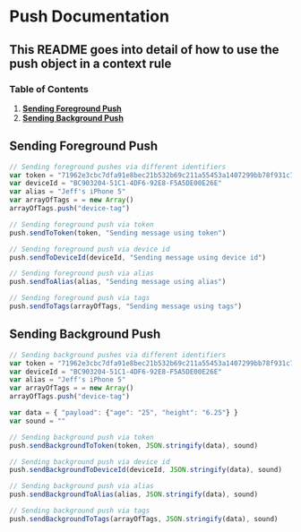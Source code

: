 # Push Documentation

## This README goes into detail of how to use the push object in a context rule

### Table of Contents

1. **[Sending Foreground Push](#sending-foreground-push)**
2. **[Sending Background Push](#sending-background-push)**

## Sending Foreground Push
```javascript
// Sending foreground pushes via different identifiers
var token = "71962e3cbc7dfa91e8bec21b532b69c211a55453a1407299bb78f931c7e8f7ec"
var deviceId = "BC903204-51C1-4DF6-92E8-F5A5DE00E26E"
var alias = "Jeff's iPhone 5"
var arrayOfTags = = new Array()
arrayOfTags.push("device-tag")

// Sending foreground push via token
push.sendToToken(token, "Sending message using token")

// Sending foreground push via device id
push.sendToDeviceId(deviceId, "Sending message using device id")

// Sending foreground push via alias
push.sendToAlias(alias, "Sending message using alias")

// Sending foreground push via tags
push.sendToTags(arrayOfTags, "Sending message using tags")
```

## Sending Background Push
```javascript
// Sending background pushes via different identifiers
var token = "71962e3cbc7dfa91e8bec21b532b69c211a55453a1407299bb78f931c7e8f7ec"
var deviceId = "BC903204-51C1-4DF6-92E8-F5A5DE00E26E"
var alias = "Jeff's iPhone 5"
var arrayOfTags = = new Array()
arrayOfTags.push("device-tag")

var data = { "payload": {"age": "25", "height": "6.25"} }
var sound = ""

// Sending background push via token
push.sendBackgroundToToken(token, JSON.stringify(data), sound)

// Sending background push via device id
push.sendBackgroundToDeviceId(deviceId, JSON.stringify(data), sound)

// Sending background push via alias
push.sendBackgroundToAlias(alias, JSON.stringify(data), sound)

// Sending background push via tags
push.sendBackgroundToTags(arrayOfTags, JSON.stringify(data), sound)
```